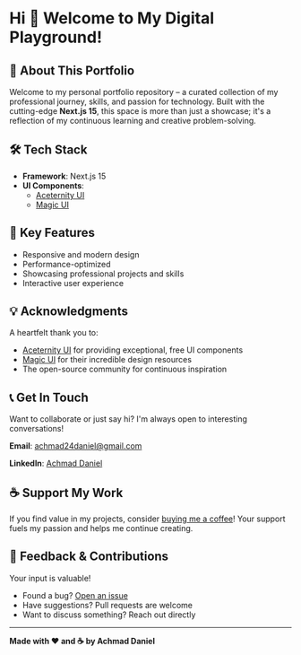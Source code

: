 # Hi 👋 Welcome to My Digital Playground!

## 🚀 About This Portfolio

Welcome to my personal portfolio repository – a curated collection of my professional journey, skills, and passion for technology. Built with the cutting-edge **Next.js 15**, this space is more than just a showcase; it's a reflection of my continuous learning and creative problem-solving.

## 🛠 Tech Stack

- **Framework**: Next.js 15
- **UI Components**:
  - [Aceternity UI](https://ui.aceternity.com/)
  - [Magic UI](https://magicui.design/)

## 🌟 Key Features

- Responsive and modern design
- Performance-optimized
- Showcasing professional projects and skills
- Interactive user experience

## 💡 Acknowledgments

A heartfelt thank you to:

- [Aceternity UI](https://ui.aceternity.com/) for providing exceptional, free UI components
- [Magic UI](https://magicui.design/) for their incredible design resources
- The open-source community for continuous inspiration

## 📞 Get In Touch

Want to collaborate or just say hi? I'm always open to interesting conversations!

**Email**: <achmad24daniel@gmail.com>

**LinkedIn**: [Achmad Daniel](https://www.linkedin.com/in/achmad-daniel-72a241268?utm_source=share&utm_campaign=share_via&utm_content=profile&utm_medium=android_app)

## ☕ Support My Work

If you find value in my projects, consider [buying me a coffee](https://www.buymeacoffee.com/kudanil)! Your support fuels my passion and helps me continue creating.

## 🤝 Feedback & Contributions

Your input is valuable!

- Found a bug? [Open an issue](https://github.com/kudanilll/your-repo/issues)
- Have suggestions? Pull requests are welcome
- Want to discuss something? Reach out directly

---

**Made with ❤️ and ☕ by Achmad Daniel**
